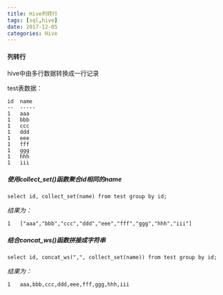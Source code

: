 ```yaml
---
title: Hive列转行
tags: [sql,hive]
date: 2017-12-05
categories: Hive
---
```


#### 列转行

hive中由多行数据转换成一行记录

test表数据：
```
id  name
--  -----
1	aaa
1	bbb
1	ccc
1	ddd
1	eee
1	fff
1	ggg
1	hhh
1	iii
```

##### 使用collect_set()函数聚合id相同的name

```
select id, collect_set(name) from test group by id;
```

*结果为：*

```
1	["aaa","bbb","ccc","ddd","eee","fff","ggg","hhh","iii"]
```

##### 结合concat_ws()函数拼接成字符串

```
select id, concat_ws(",", collect_set(name)) from test group by id;
```

*结果为：*

```
1	aaa,bbb,ccc,ddd,eee,fff,ggg,hhh,iii
```